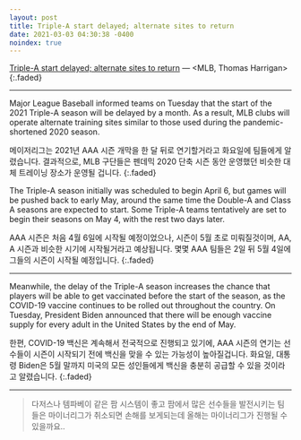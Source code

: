 ```yaml
---
layout: post
title: Triple-A start delayed; alternate sites to return
date: 2021-03-03 04:30:38 -0400
noindex: true
---
```


[Triple-A start delayed; alternate sites to return](https://www.mlb.com/news/start-of-2021-triple-a-season-delayed) &mdash; <MLB, Thomas Harrigan>
{:.faded}

---

Major League Baseball informed teams on Tuesday that the start of the 2021 Triple-A season will be delayed by a month. As a result, MLB clubs will operate alternate training sites similar to those used during the pandemic-shortened 2020 season.

메이저리그는 2021년 AAA 시즌 개막을 한 달 뒤로 연기할거라고 화요일에 팀들에게 알렸습니다. 결과적으로, MLB 구단들은 펜데믹 2020 단축 시즌 동안 운영했던 비슷한 대체 트레이닝 장소가 운영될 겁니다.
{:.faded}

The Triple-A season initially was scheduled to begin April 6, but games will be pushed back to early May, around the same time the Double-A and Class A seasons are expected to start. Some Triple-A teams tentatively are set to begin their seasons on May 4, with the rest two days later.

AAA 시즌은 처음 4월 6일에 시작될 예정이었으나, 시즌이 5월 초로 미뤄질것이며, AA, A 시즌과 비슷한 시기에 시작될거라고 예상됩니다. 몇몇 AAA 팀들은 2일 뒤 5월 4일에 그들의 시즌이 시작될 예정입니다.
{:.faded}

---

Meanwhile, the delay of the Triple-A season increases the chance that players will be able to get vaccinated before the start of the season, as the COVID-19 vaccine continues to be rolled out throughout the country. On Tuesday, President Biden announced that there will be enough vaccine supply for every adult in the United States by the end of May.

한편, COVID-19 백신은 계속해서 전국적으로 진행되고 있기에, AAA 시즌의 연기는 선수들이 시즌이 시작되기 전에 백신을 맞을 수 있는 가능성이 높아질겁니다. 화요일, 대통령 Biden은 5월 말까지 미국의 모든 성인들에게 백신을 충분히 공급할 수 있을 것이라고 알렸습니다.
{:.faded}

---

> 다저스나 템파베이 같은 팜 시스템이 좋고 팜에서 많은 선수들을 발전시키는 팀들은 마이너리그가 취소되면 손해를 보게되는데 올해는 마이너리그가 진행될 수 있을까요..
